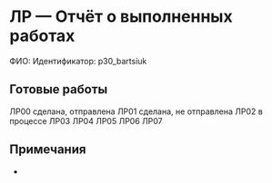 ﻿# ЛР — Отчёт о выполненных работах

ФИО: 
Идентификатор: p30_bartsiuk

## Готовые работы
ЛР00 сделана, отправлена
ЛР01 сделана, не отправлена
ЛР02 в процессе
ЛР03
ЛР04
ЛР05
ЛР06
ЛР07


## Примечания
- 
